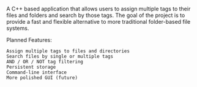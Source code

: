 A C++ based application that allows users to assign multiple tags to their files and folders and search by those tags. The goal of the project is to provide a fast and flexible alternative to more traditional folder-based file systems.

Planned Features:

    Assign multiple tags to files and directories
    Search files by single or multiple tags
    AND / OR / NOT tag filtering
    Persistent storage
    Command-line interface
    More polished GUI (future)
